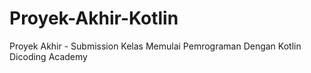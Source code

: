 # Proyek-Akhir-Kotlin
Proyek Akhir - Submission Kelas Memulai Pemrograman Dengan Kotlin Dicoding Academy
